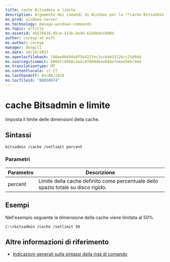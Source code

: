 ```yaml
---
title: cache Bitsadmin e limite
description: Argomento dei comandi di Windows per la **cache Bitsadmin e**il valore di limite, che imposta il limite delle dimensioni della cache.
ms.prod: windows-server
ms.technology: manage-windows-commands
ms.topic: article
ms.assetid: 46578835-d5ce-423b-be4d-62ddb9e1908d
author: coreyp-at-msft
ms.author: coreyp
manager: dongill
ms.date: 10/16/2017
ms.openlocfilehash: 746ee0b69da8f5bd22fec2ccbd432126cc25d94d
ms.sourcegitcommit: b00d7c8968c4adc8f699dbee694afe6ed36bc9de
ms.translationtype: MT
ms.contentlocale: it-IT
ms.lasthandoff: 04/08/2020
ms.locfileid: "80850874"
---
```

# <a name="bitsadmin-cache-and-setlimit"></a>cache Bitsadmin e limite

Imposta il limite delle dimensioni della cache.

## <a name="syntax"></a>Sintassi

```
bitsadmin /cache /setlimit percent
```

### <a name="parameters"></a>Parametri

| Parametro | Descrizione |
| -------------- | -------------- |
| percent | Limite della cache definito come percentuale dello spazio totale su disco rigido. |

## <a name="examples"></a><a name=BKMK_examples></a>Esempi

Nell'esempio seguente la dimensione della cache viene limitata al 50%.

```
C:\>bitsadmin /cache /setlimit 50
```

## <a name="additional-references"></a>Altre informazioni di riferimento

- [Indicazioni generali sulla sintassi della riga di comando](command-line-syntax-key.md)